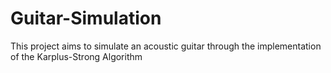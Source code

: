 # Guitar-Simulation
This project aims to simulate an acoustic guitar through the implementation of the Karplus-Strong Algorithm
